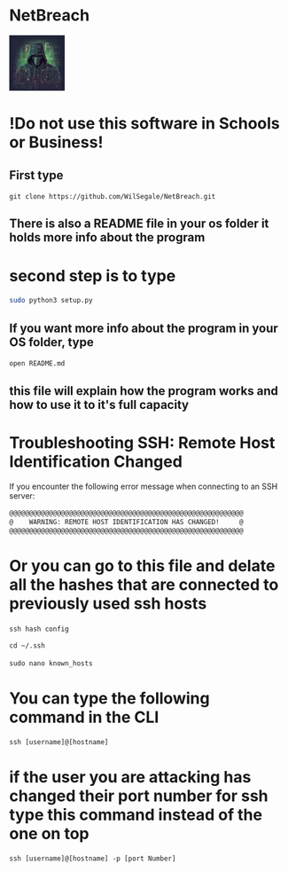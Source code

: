 # NetBreach

<img src="NetBreach.png" alt="alt text" width="100" height="100">

# !Do not use this software in Schools or Business! 

## First type 
```git
git clone https://github.com/WilSegale/NetBreach.git
```

## There is also a README file in your os folder it holds more info about the program
# second step is to type
```bash
sudo python3 setup.py
```

## If you want more info about the program in your OS folder, type

```bash 
open README.md
```
## this file will explain how the program works and how to use it to it's full capacity 
# Troubleshooting SSH: Remote Host Identification Changed

If you encounter the following error message when connecting to an SSH server:

```plaintext
@@@@@@@@@@@@@@@@@@@@@@@@@@@@@@@@@@@@@@@@@@@@@@@@@@@@@@@@@@@
@    WARNING: REMOTE HOST IDENTIFICATION HAS CHANGED!     @
@@@@@@@@@@@@@@@@@@@@@@@@@@@@@@@@@@@@@@@@@@@@@@@@@@@@@@@@@@@
```
# Or you can go to this file and delate all the hashes that are connected to previously used ssh hosts
```ssh hash config```
```plaintext
cd ~/.ssh

sudo nano known_hosts
```

# You can type the following command in the CLI
```plaintext
ssh [username]@[hostname]
```

# if the user you are attacking has changed their port number for ssh type this command instead of the one on top

```plaintext
ssh [username]@[hostname] -p [port Number]
```